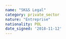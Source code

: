 ```yaml
---
name: "SK&S Legal"
category: private_sector
nature: "Entreprise"
nationality: POL
date_signed: '2018-11-12'
---
```

    
